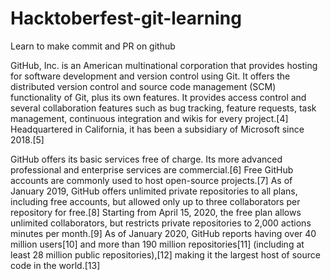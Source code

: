 # Hacktoberfest-git-learning
Learn to make commit and PR on github

GitHub, Inc. is an American multinational corporation that provides hosting for software development and version control using Git. It offers the distributed version control and source code management (SCM) functionality of Git, plus its own features. It provides access control and several collaboration features such as bug tracking, feature requests, task management, continuous integration and wikis for every project.[4] Headquartered in California, it has been a subsidiary of Microsoft since 2018.[5]

GitHub offers its basic services free of charge. Its more advanced professional and enterprise services are commercial.[6] Free GitHub accounts are commonly used to host open-source projects.[7] As of January 2019, GitHub offers unlimited private repositories to all plans, including free accounts, but allowed only up to three collaborators per repository for free.[8] Starting from April 15, 2020, the free plan allows unlimited collaborators, but restricts private repositories to 2,000 actions minutes per month.[9] As of January 2020, GitHub reports having over 40 million users[10] and more than 190 million repositories[11] (including at least 28 million public repositories),[12] making it the largest host of source code in the world.[13]
